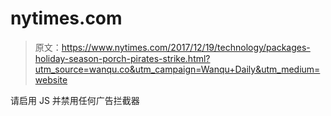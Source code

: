 # nytimes.com

> 原文：<https://www.nytimes.com/2017/12/19/technology/packages-holiday-season-porch-pirates-strike.html?utm_source=wanqu.co&utm_campaign=Wanqu+Daily&utm_medium=website>

请启用 JS 并禁用任何广告拦截器